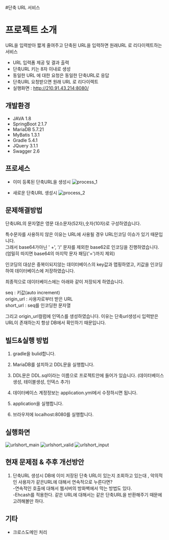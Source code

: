 #단축 URL 서비스

프로젝트 소개
====
URL을 입력받아 짧게 줄여주고 단축된 URL을 입력하면 원래URL 로 리다이렉트하는 서비스
* URL 입력폼 제공 및 결과 출력
* 단축URL 키는 8자 이내로 생성
* 동일한 URL 에 대한 요청은 동일한 단축URL로 응답
* 단축URL 요청받으면 원래 URL 로 리다이렉트
* 실행화면 : http://210.91.43.214:8080/

개발환경
----
* JAVA 1.8  
* SpringBoot 2.1.7  
* MariaDB 5.7.21  
* MyBatis  1.3.1
* Gradle 5.4.1  
* JQuery 3.1.1  
* Swagger 2.6

프로세스
----
* 이미 등록된 단축URL을 생성시
![process_1](https://user-images.githubusercontent.com/33255462/63277479-61283a80-c2e0-11e9-984a-8d361eda9d97.png)

* 새로운 단축URL 생성시
![process_2](https://user-images.githubusercontent.com/33255462/63277191-de06e480-c2df-11e9-8d4a-66df71f85a2f.png)

문제해결방법
----
단축URL의 문자열은 영문 대소문자(52자),숫자(10자)로 구성하였습니다.  

특수문자를 사용하지 않은 이유는 URL에 사용될 경우 URL인코딩 이슈가 있기 때문입니다.  
그래서 base64가아닌 ' +', '/'  문자를 제외한 base62로 인코딩을 진행하였습니다.  
(엄밀히 따지면 base64의 마지막 문자  패딩('=')까지 제외)

인코딩의 대상은 중복이되지않는 데이터베이스의 key값과 맵핑하였고,
키값을 인코딩하여 데이터베이스에 저장하였습니다.  

최종적으로 데이터베이스에는 아래와 같이 저장되게 하였습니다.  

seq : 키값(auto increment)  
origin_url : 사용자로부터 받은 URL  
short_url : seq를 인코딩한 문자열  

그리고 origin_url컬럼에 인덱스를 생성하였습니다.
이유는 단축url생성시 입력받은 URL이 존재하는지 항상 DB에서 확인하기 때문입니다.



빌드&실행 방법
----
1. gradle을 bulid합니다.

2. MariaDB를 설치하고 DDL문을 실행합니다.

3. DDL문은 DDL.sql이라는 이름으로 프로젝트안에 들어가 있습니다. (데이터베이스 생성, 테이블생성, 인덱스 추가)

4. 데이터베이스 계정정보는 application.yml에서 수정하시면 됩니다.

5. application을 실행합니다.

6. 브라우저에 localhost:8080를 실행합니다. 

실행화면
----
![urlshort_main](https://user-images.githubusercontent.com/33255462/63429554-55aa5000-c455-11e9-8bea-35762a783c42.png)
![urlshort_valid](https://user-images.githubusercontent.com/33255462/63429476-1f6cd080-c455-11e9-963e-3b2562bb2c2c.png)
![urlshort_input](https://user-images.githubusercontent.com/33255462/63429420-ee8c9b80-c454-11e9-8981-87d332e1f512.png)


현재 문제점 & 추후 개선방안
----
1. 단축URL 생성시 DB에 이미 저장된 단축 URL이 있는지 조회하고 있는대 , 악의적인 사용자가 같은URL에 대해서 연속적으로 누른다면?  
-연속적인 호출에 대해서 웹서버의 방화벽에서 막는 방법도 있다.  
-Ehcash를 적용한다. 같은 URL에 대해서는 같은 단축URL을 반환해주기 때문에 고려해볼만 하다.   


기타
----
* 크로스도메인 처리
